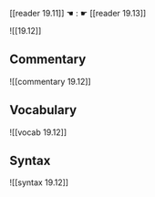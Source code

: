 [[reader 19.11]] ☚ : ☛ [[reader 19.13]]

![[19.12]]

## Commentary

![[commentary 19.12]]

## Vocabulary

![[vocab 19.12]]

## Syntax

![[syntax 19.12]]

